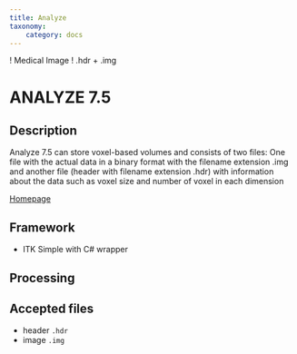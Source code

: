 ```yaml
---
title: Analyze
taxonomy:
    category: docs
---
```


! Medical Image
! .hdr + .img

# ANALYZE 7.5

## Description
Analyze 7.5 can store voxel-based volumes and 
consists of two files: One file with the actual data in a binary format 
with the filename extension .img and another file (header with filename 
extension .hdr) with information about the data such as voxel size and 
number of voxel in each dimension

[Homepage](http://imaging.mrc-cbu.cam.ac.uk/imaging/FormatAnalyze)


## Framework

- ITK Simple with C# wrapper

## Processing



## Accepted files
- header `.hdr`
- image `.img`
